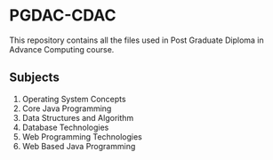 # PGDAC-CDAC

This repository contains all the files used in Post Graduate Diploma in Advance Computing course.

## Subjects

1. Operating System Concepts
2. Core Java Programming
3. Data Structures and Algorithm
4. Database Technologies
5. Web Programming Technologies
6. Web Based Java Programming

